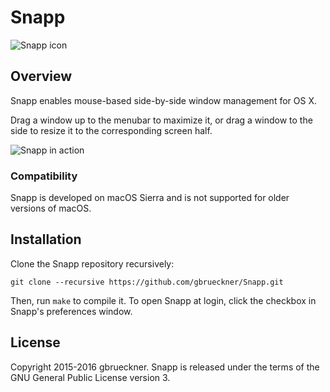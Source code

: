 # Snapp

![Snapp icon](https://i.imgur.com/u9GJmLD.png)

## Overview

Snapp enables mouse-based side-by-side window management for OS X.

Drag a window up to the menubar to maximize it, or drag a window to the side to resize it to the corresponding screen half.

![Snapp in action](https://i.imgur.com/STFK4q3.gif)

### Compatibility

Snapp is developed on macOS Sierra and is not supported for older versions of macOS.

## Installation

Clone the Snapp repository recursively:
```
git clone --recursive https://github.com/gbrueckner/Snapp.git
```

Then, run `make` to compile it.
To open Snapp at login, click the checkbox in Snapp's preferences window.

## License

Copyright 2015-2016 gbrueckner.
Snapp is released under the terms of the GNU General Public License version 3.
